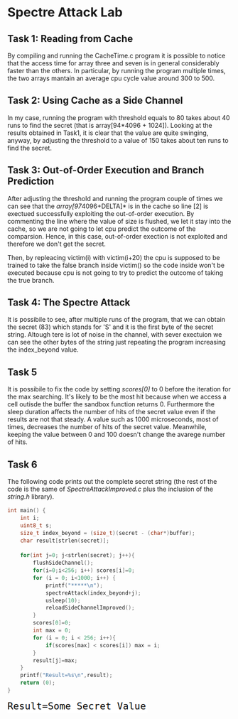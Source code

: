 # Spectre Attack Lab

## Task 1: Reading from Cache

By compiling and running the CacheTime.c program it is possible to notice that the access time for array three and seven is in general considerably faster than the others. In particular, by running the program multiple times, the two arrays mantain an average cpu cycle value around 300 to 500.

## Task 2: Using Cache as a Side Channel

In my case, running the program with threshold equals to 80 takes about 40 runs to find the secret (that is array[94*4096 + 1024]). Looking at the results obtained in Task1, it is clear that the value are quite swinging, anyway, by adjusting the threshold to a value of 150 takes about ten runs to find the secret.

## Task 3: Out-of-Order Execution and Branch Prediction

After adjusting the threshold and running the program couple of times we can see that the *array[97*4096+DELTA]* is in the cache so line [2] is exectued successfully exploiting the out-of-order execution.
By commenting the line where the value of size is flushed, we let it stay into the cache, so we are not going to let cpu predict the outcome of the comparsion. Hence, in this case, out-of-order exection is not exploited and therefore we don't get the secret.

Then, by repleacing victim(i) with victim(i+20) the cpu is supposed to be trained to take the false branch inside victim() so the code inside won't be executed because cpu is not going to try to predict the outcome of taking the true branch.

## Task 4: The Spectre Attack

It is possibile to see, after multiple runs of the program, that we can obtain the secret (83) which stands for 'S' and it is the first byte of the secret string. Altough tere is lot of noise in the channel, with sever exectuion we can see the other bytes of the string just repeating the program increasing the index_beyond value.

## Task 5

It is possibile to fix the code by setting *scores[0]* to 0 before the iteration for the max searching. It's likely to be the most hit because when we access a cell outisde the buffer the sandbox function returns 0. Furthermore the sleep duration affects the number of hits of the secret value even if the results are not that steady. A value such as 1000 microseconds, most of times, decreases the number of hits of the secret value. Meanwhile, keeping the value between 0 and 100 doesn't change the avarege number of hits.

## Task 6

The following code prints out the complete secret string (the rest of the code is the same of *SpectreAttackImproved.c* plus the inclusion of the *string.h* library).

```c
int main() {
    int i;
    uint8_t s;
    size_t index_beyond = (size_t)(secret - (char*)buffer);
    char result[strlen(secret)];

    for(int j=0; j<strlen(secret); j++){
        flushSideChannel();
        for(i=0;i<256; i++) scores[i]=0;
        for (i = 0; i<1000; i++) {
            printf("*****\n");
            spectreAttack(index_beyond+j);
            usleep(10);
            reloadSideChannelImproved();
        }
        scores[0]=0;
        int max = 0;
        for (i = 0; i < 256; i++){
            if(scores[max] < scores[i]) max = i;
        }
        result[j]=max;
    }
    printf("Result=%s\n",result);
    return (0);
}
```

![img](img.png)
